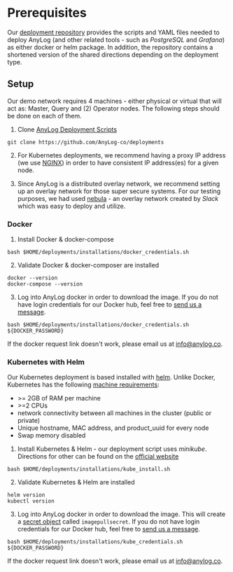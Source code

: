# Prerequisites
Our [deployment repository](https://github.com/AnyLog-co/deployments/) provides the scripts and YAML files needed to 
deploy AnyLog (and other related tools - such as _PostgreSQL_ and _Grafana_) as either docker or helm package. In 
addition, the repository contains a shortened version of the shared directions depending on the deployment type.

## Setup
Our demo network requires 4 machines - either physical or virtual that will act as: Master, Query and (2) Operator 
nodes. The following steps should be done on each of them.

1. Clone [AnyLog Deployment Scripts](https://github.com/AnyLog-co/deployments) 
```shell
git clone https://github.com/AnyLog-co/deployments 
```

2. For Kubernetes deployments, we recommend having a proxy IP address (we use [NGINX](Networking/nginx.md)) in order to 
have consistent IP address(es) for a given node. 


3. Since AnyLog is a distributed overlay network, we recommend setting up an overlay network for those super secure 
systems. For our testing purposes, we had used [nebula](Networking/nebula.md) - an overlay network created by _Slack_ 
which was easy to deploy and utilize. 


### Docker 
1. Install Docker & docker-compose
```shell
bash $HOME/deployments/installations/docker_credentials.sh
```

2. Validate Docker & docker-composer are installed
```shell
docker --version
docker-compose --version 
```

3. Log into AnyLog docker in order to download the image. If you do not have login credentials for our Docker hub, feel 
free to <a href="mailto:info@anylog.co?subject=Request Docker access">send us a message</a>.
```shell
bash $HOME/deployments/installations/docker_credentials.sh ${DOCKER_PASSWORD}
```
If the docker request link doesn't work, please email us at [info@anylog.co](mailto:info@anylog.co).    

### Kubernetes with Helm
Our Kubernetes deployment is based installed with [helm](https://helm.sh/). Unlike Docker, Kubernetes has the following [machine requirements](https://kubernetes.io/docs/setup/production-environment/tools/kubeadm/install-kubeadm/#:~:text=Before%20you%20begin%201%20A%20compatible%20Linux%20host.,on%20your%20machines.%20...%207%20Swap%20disabled.%20): 
   * \>= 2GB of RAM per machine
   * \>=2 CPUs 
   * network connectivity between all machines in the cluster (public or private)
   * Unique hostname, MAC address, and product_uuid for every node
   * Swap memory disabled

1. Install Kubernetes & Helm - our deployment script uses _minikube_. Directions for other can be found on the [official website](https://kubernetes.io/docs/setup/production-environment/tools/kubeadm/install-kubeadm/)
```shell
bash $HOME/deployments/installations/kube_install.sh
```

2. Validate Kubernetes & Helm are installed 
```shell
helm version 
kubectl version
```

3. Log into AnyLog docker in order to download the image. This will create a [secret object](https://kubernetes.io/docs/concepts/configuration/secret/)
called `imagepullsecret`. If you do not have login credentials for our Docker hub, feel free to <a href="mailto:info@anylog.co?subject=Request Docker access">send us a message</a>. 
```shell
bash $HOME/deployments/installations/kube_credentials.sh ${DOCKER_PASSWORD}
```
If the docker request link doesn't work, please email us at [info@anylog.co](mailto:info@anylog.co).